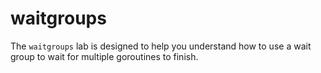 # waitgroups

The `waitgroups` lab is designed to help you understand how to use a wait group to wait for multiple goroutines to finish.
